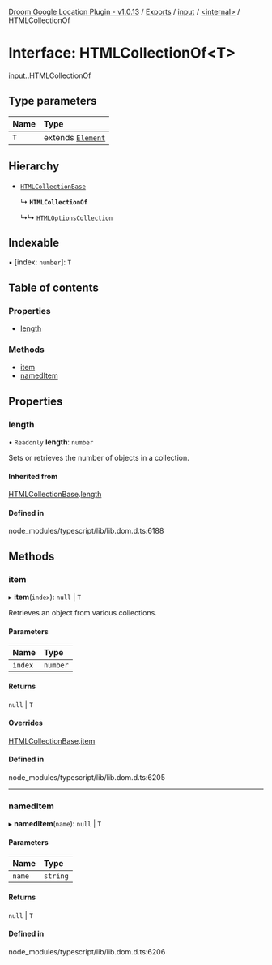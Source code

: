 [Droom Google Location Plugin - v1.0.13](../README.md) / [Exports](../modules.md) / [input](../modules/input.md) / [<internal\>](../modules/input._internal_.md) / HTMLCollectionOf

# Interface: HTMLCollectionOf<T\>

[input](../modules/input.md).[<internal>](../modules/input._internal_.md).HTMLCollectionOf

## Type parameters

| Name | Type |
| :------ | :------ |
| `T` | extends [`Element`](../modules/input._internal_.md#element) |

## Hierarchy

- [`HTMLCollectionBase`](input._internal_.HTMLCollectionBase.md)

  ↳ **`HTMLCollectionOf`**

  ↳↳ [`HTMLOptionsCollection`](input._internal_.HTMLOptionsCollection.md)

## Indexable

▪ [index: `number`]: `T`

## Table of contents

### Properties

- [length](input._internal_.HTMLCollectionOf.md#length)

### Methods

- [item](input._internal_.HTMLCollectionOf.md#item)
- [namedItem](input._internal_.HTMLCollectionOf.md#nameditem)

## Properties

### length

• `Readonly` **length**: `number`

Sets or retrieves the number of objects in a collection.

#### Inherited from

[HTMLCollectionBase](input._internal_.HTMLCollectionBase.md).[length](input._internal_.HTMLCollectionBase.md#length)

#### Defined in

node_modules/typescript/lib/lib.dom.d.ts:6188

## Methods

### item

▸ **item**(`index`): ``null`` \| `T`

Retrieves an object from various collections.

#### Parameters

| Name | Type |
| :------ | :------ |
| `index` | `number` |

#### Returns

``null`` \| `T`

#### Overrides

[HTMLCollectionBase](input._internal_.HTMLCollectionBase.md).[item](input._internal_.HTMLCollectionBase.md#item)

#### Defined in

node_modules/typescript/lib/lib.dom.d.ts:6205

___

### namedItem

▸ **namedItem**(`name`): ``null`` \| `T`

#### Parameters

| Name | Type |
| :------ | :------ |
| `name` | `string` |

#### Returns

``null`` \| `T`

#### Defined in

node_modules/typescript/lib/lib.dom.d.ts:6206
